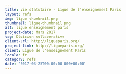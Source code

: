 ```yaml
---
title: Vie statutaire - Ligue de l'enseignement Paris
layout: refs
img: ligue-thumbnail.png
thumbnail: ligue-thumbnail.png
alt: ligue enseignement paris
project-date: Mars 2017
tag: Décision collaborative
client-url: http://ligueparis.org/
project-link: http://ligueparis.org/
client: Ligue de l'enseignement Paris
locale: fr
category: refs
date: '2017-03-25T00:00:00.000+00:00'
---
```

